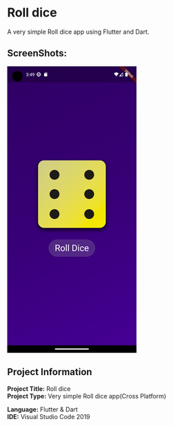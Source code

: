 # Roll dice

A very simple Roll dice app using Flutter and Dart.

## ScreenShots:
![screenshot_1](https://github.com/SyedMashruk/Roll-Dice/blob/main/Screenshots/1.png)

## Project Information
**Project Title:** Roll dice<br>
**Project Type:** Very simple Roll dice app(Cross Platform)

**Language:** Flutter & Dart<br>
**IDE:** Visual Studio Code 2019<br>
